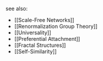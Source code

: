 see also:
- [[Scale-Free Networks]]
- [[Renormalization Group Theory]]
- [[Universality]]
- [[Preferential Attachment]]
- [[Fractal Structures]]
- [[Self-Similarity]]